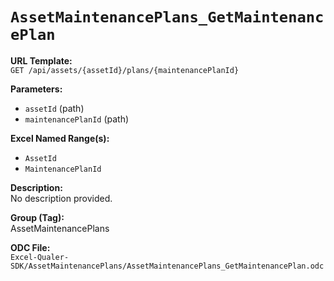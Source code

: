 # `AssetMaintenancePlans_GetMaintenancePlan`

**URL Template:**  
`GET /api/assets/{assetId}/plans/{maintenancePlanId}`

**Parameters:**  
- `assetId` (path)
- `maintenancePlanId` (path)

**Excel Named Range(s):**  
- `AssetId`
- `MaintenancePlanId`

**Description:**  
No description provided.

**Group (Tag):**  
AssetMaintenancePlans

**ODC File:**  
`Excel-Qualer-SDK/AssetMaintenancePlans/AssetMaintenancePlans_GetMaintenancePlan.odc`
